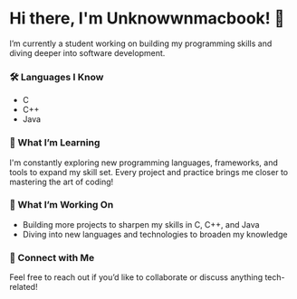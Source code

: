# Hi there, I'm Unknowwnmacbook! 👋

I’m currently a student working on building my programming skills and diving deeper into software development.

### 🛠️ Languages I Know
- C
- C++
- Java

### 🌱 What I’m Learning
I'm constantly exploring new programming languages, frameworks, and tools to expand my skill set. Every project and practice brings me closer to mastering the art of coding!

### 🔭 What I’m Working On
- Building more projects to sharpen my skills in C, C++, and Java
- Diving into new languages and technologies to broaden my knowledge

### 💬 Connect with Me
Feel free to reach out if you’d like to collaborate or discuss anything tech-related! 
